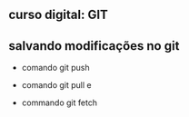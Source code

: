 ## curso digital: GIT

## salvando modificações no git

* comando git push

* comando git pull e 
* commando git fetch
